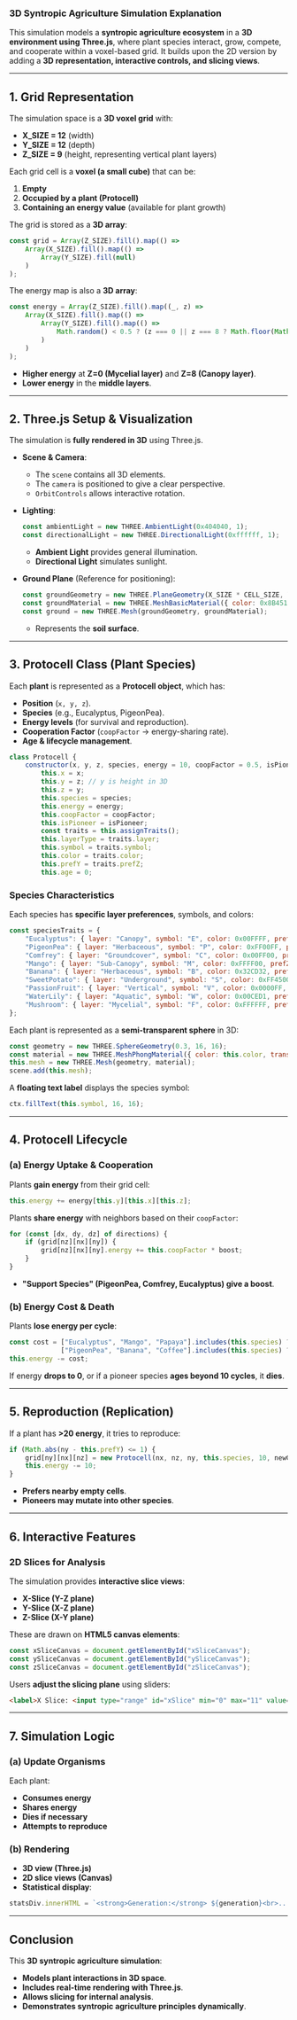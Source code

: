 ### **3D Syntropic Agriculture Simulation Explanation**
This simulation models a **syntropic agriculture ecosystem** in a **3D environment using Three.js**, where plant species interact, grow, compete, and cooperate within a voxel-based grid. It builds upon the 2D version by adding a **3D representation, interactive controls, and slicing views**.

---

## **1. Grid Representation**
The simulation space is a **3D voxel grid** with:
- **X_SIZE = 12** (width)
- **Y_SIZE = 12** (depth)
- **Z_SIZE = 9** (height, representing vertical plant layers)

Each grid cell is a **voxel (a small cube)** that can be:
1. **Empty**
2. **Occupied by a plant (Protocell)**
3. **Containing an energy value** (available for plant growth)

The grid is stored as a **3D array**:
```javascript
const grid = Array(Z_SIZE).fill().map(() => 
    Array(X_SIZE).fill().map(() => 
        Array(Y_SIZE).fill(null)
    )
);
```
The energy map is also a **3D array**:
```javascript
const energy = Array(Z_SIZE).fill().map((_, z) => 
    Array(X_SIZE).fill().map(() => 
        Array(Y_SIZE).fill().map(() => 
            Math.random() < 0.5 ? (z === 0 || z === 8 ? Math.floor(Math.random() * 6) : Math.floor(Math.random() * 4)) : 0
        )
    )
);
```
- **Higher energy** at **Z=0 (Mycelial layer)** and **Z=8 (Canopy layer)**.
- **Lower energy** in the **middle layers**.

---

## **2. Three.js Setup & Visualization**
The simulation is **fully rendered in 3D** using Three.js.

- **Scene & Camera**:
  - The `scene` contains all 3D elements.
  - The `camera` is positioned to give a clear perspective.
  - `OrbitControls` allows interactive rotation.

- **Lighting**:
  ```javascript
  const ambientLight = new THREE.AmbientLight(0x404040, 1);
  const directionalLight = new THREE.DirectionalLight(0xffffff, 1);
  ```
  - **Ambient Light** provides general illumination.
  - **Directional Light** simulates sunlight.

- **Ground Plane** (Reference for positioning):
  ```javascript
  const groundGeometry = new THREE.PlaneGeometry(X_SIZE * CELL_SIZE, Y_SIZE * CELL_SIZE);
  const groundMaterial = new THREE.MeshBasicMaterial({ color: 0x8B4513, side: THREE.DoubleSide });
  const ground = new THREE.Mesh(groundGeometry, groundMaterial);
  ```
  - Represents the **soil surface**.

---

## **3. Protocell Class (Plant Species)**
Each **plant** is represented as a **Protocell object**, which has:
- **Position** (`x, y, z`).
- **Species** (e.g., Eucalyptus, PigeonPea).
- **Energy levels** (for survival and reproduction).
- **Cooperation Factor** (`coopFactor` → energy-sharing rate).
- **Age & lifecycle management**.

```javascript
class Protocell {
    constructor(x, y, z, species, energy = 10, coopFactor = 0.5, isPioneer = false) {
        this.x = x;
        this.y = z; // y is height in 3D
        this.z = y;
        this.species = species;
        this.energy = energy;
        this.coopFactor = coopFactor;
        this.isPioneer = isPioneer;
        const traits = this.assignTraits();
        this.layerType = traits.layer;
        this.symbol = traits.symbol;
        this.color = traits.color;
        this.prefY = traits.prefZ;
        this.age = 0;
```
### **Species Characteristics**
Each species has **specific layer preferences**, symbols, and colors:
```javascript
const speciesTraits = {
    "Eucalyptus": { layer: "Canopy", symbol: "E", color: 0x00FFFF, prefZ: 8 },
    "PigeonPea": { layer: "Herbaceous", symbol: "P", color: 0xFF00FF, prefZ: 5 },
    "Comfrey": { layer: "Groundcover", symbol: "C", color: 0x00FF00, prefZ: 4 },
    "Mango": { layer: "Sub-Canopy", symbol: "M", color: 0xFFFF00, prefZ: 7 },
    "Banana": { layer: "Herbaceous", symbol: "B", color: 0x32CD32, prefZ: 5 },
    "SweetPotato": { layer: "Underground", symbol: "S", color: 0xFF4500, prefZ: 3 },
    "PassionFruit": { layer: "Vertical", symbol: "V", color: 0x0000FF, prefZ: 2 },
    "WaterLily": { layer: "Aquatic", symbol: "W", color: 0x00CED1, prefZ: 1 },
    "Mushroom": { layer: "Mycelial", symbol: "F", color: 0xFFFFFF, prefZ: 0 }
};
```
Each plant is represented as a **semi-transparent sphere** in 3D:
```javascript
const geometry = new THREE.SphereGeometry(0.3, 16, 16);
const material = new THREE.MeshPhongMaterial({ color: this.color, transparent: true, opacity: 0.7 });
this.mesh = new THREE.Mesh(geometry, material);
scene.add(this.mesh);
```
A **floating text label** displays the species symbol:
```javascript
ctx.fillText(this.symbol, 16, 16);
```

---

## **4. Protocell Lifecycle**
### **(a) Energy Uptake & Cooperation**
Plants **gain energy** from their grid cell:
```javascript
this.energy += energy[this.y][this.x][this.z];
```
Plants **share energy** with neighbors based on their `coopFactor`:
```javascript
for (const [dx, dy, dz] of directions) {
    if (grid[nz][nx][ny]) {
        grid[nz][nx][ny].energy += this.coopFactor * boost;
    }
}
```
- **"Support Species" (PigeonPea, Comfrey, Eucalyptus) give a boost**.

### **(b) Energy Cost & Death**
Plants **lose energy per cycle**:
```javascript
const cost = ["Eucalyptus", "Mango", "Papaya"].includes(this.species) ? 3 : 
             ["PigeonPea", "Banana", "Coffee"].includes(this.species) ? 2 : 1;
this.energy -= cost;
```
If energy **drops to 0**, or if a pioneer species **ages beyond 10 cycles**, it **dies**.

---

## **5. Reproduction (Replication)**
If a plant has **>20 energy**, it tries to reproduce:
```javascript
if (Math.abs(ny - this.prefY) <= 1) { 
    grid[ny][nx][nz] = new Protocell(nx, nz, ny, this.species, 10, newCoop, isPioneer);
    this.energy -= 10;
}
```
- **Prefers nearby empty cells**.
- **Pioneers may mutate into other species**.

---

## **6. Interactive Features**
### **2D Slices for Analysis**
The simulation provides **interactive slice views**:
- **X-Slice (Y-Z plane)**
- **Y-Slice (X-Z plane)**
- **Z-Slice (X-Y plane)**

These are drawn on **HTML5 canvas elements**:
```javascript
const xSliceCanvas = document.getElementById("xSliceCanvas");
const ySliceCanvas = document.getElementById("ySliceCanvas");
const zSliceCanvas = document.getElementById("zSliceCanvas");
```

Users **adjust the slicing plane** using sliders:
```html
<label>X Slice: <input type="range" id="xSlice" min="0" max="11" value="5"></label>
```

---

## **7. Simulation Logic**
### **(a) Update Organisms**
Each plant:
- **Consumes energy**
- **Shares energy**
- **Dies if necessary**
- **Attempts to reproduce**

### **(b) Rendering**
- **3D view (Three.js)**
- **2D slice views (Canvas)**
- **Statistical display**:
```javascript
statsDiv.innerHTML = `<strong>Generation:</strong> ${generation}<br>...`;
```

---

## **Conclusion**
This **3D syntropic agriculture simulation**:
- **Models plant interactions in 3D space**.
- **Includes real-time rendering with Three.js**.
- **Allows slicing for internal analysis**.
- **Demonstrates syntropic agriculture principles dynamically**.
